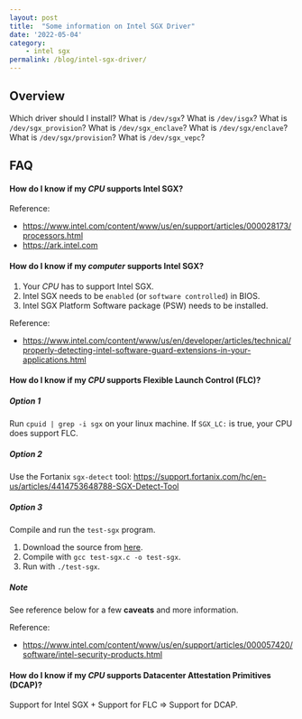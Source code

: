 ```yaml
---
layout: post
title:  "Some information on Intel SGX Driver"
date: '2022-05-04'
category:
    - intel sgx
permalink: /blog/intel-sgx-driver/
---
```


## Overview


Which driver should I install?
What is `/dev/sgx`?
What is `/dev/isgx`?
What is `/dev/sgx_provision`?
What is `/dev/sgx_enclave`?
What is `/dev/sgx/enclave`?
What is `/dev/sgx/provision`?
What is `/dev/sgx_vepc`?


## FAQ

#### How do I know if my _CPU_ supports Intel SGX?

Reference:
- https://www.intel.com/content/www/us/en/support/articles/000028173/processors.html
- https://ark.intel.com


#### How do I know if my _computer_ supports Intel SGX?

1. Your _CPU_ has to support Intel SGX.
2. Intel SGX needs to be `enabled` (or `software controlled`) in BIOS.
3. Intel SGX Platform Software package (PSW) needs to be installed.

Reference:
- https://www.intel.com/content/www/us/en/developer/articles/technical/properly-detecting-intel-software-guard-extensions-in-your-applications.html


#### How do I know if my _CPU_ supports Flexible Launch Control (FLC)?

##### Option 1

Run `cpuid | grep -i sgx` on your linux machine. If `SGX_LC:` is true, your CPU does support FLC.

##### Option 2

Use the Fortanix `sgx-detect` tool: https://support.fortanix.com/hc/en-us/articles/4414753648788-SGX-Detect-Tool

##### Option 3

Compile and run the `test-sgx` program.

1. Download the source from [here](https://github.com/ayeks/SGX-hardware).
2. Compile with `gcc test-sgx.c -o test-sgx`.
3. Run with `./test-sgx`.

##### Note

See reference below for a few **caveats** and more information.

Reference:
- https://www.intel.com/content/www/us/en/support/articles/000057420/software/intel-security-products.html


#### How do I know if my _CPU_ supports Datacenter Attestation Primitives (DCAP)?

Support for Intel SGX + Support for FLC => Support for DCAP.
